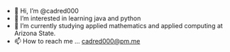 - 👋 Hi, I’m @cadred000
- 👀 I’m interested in learning java and python
- 🌱 I’m currently studying applied mathematics and applied computing at Arizona State.
- 📫 How to reach me ... cadred000@pm.me

<!---
cadred000/cadred000 is a ✨ special ✨ repository because its `README.md` (this file) appears on your GitHub profile.
You can click the Preview link to take a look at your changes.
--->
